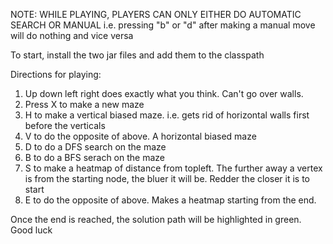 NOTE: WHILE PLAYING, PLAYERS CAN ONLY EITHER DO AUTOMATIC SEARCH OR MANUAL
i.e. pressing "b" or "d" after making a manual move will do nothing and vice versa

To start, install the two jar files and add them to the classpath


Directions for playing:
1. Up down left right does exactly what you think. Can't go over walls.
2. Press X to make a new maze
3. H to make a vertical biased maze. i.e. gets rid of horizontal walls first before the verticals
4. V to do the opposite of above. A horizontal biased maze
5. D to do a DFS search on the maze
6. B to do a BFS serach on the maze
7. S to make a heatmap of distance from topleft. The further away a vertex is from the starting 
node, the bluer it will be. Redder the closer it is to start
8. E to do the opposite of above. Makes a heatmap starting from the end. 

Once the end is reached, the solution path will be highlighted in green. Good luck
